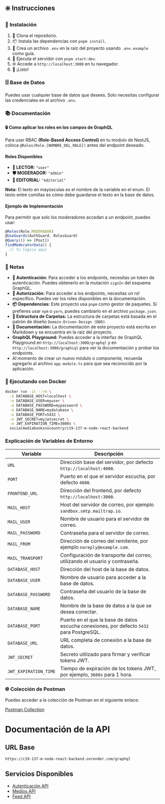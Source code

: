 ## ❇️ Instrucciones

### 🔧 Instalación

1. 📂 Clona el repositorio.
2. 📦 Instala las dependencias con `pnpm install`.
3. 📝 Crea un archivo `.env` en la raíz del proyecto usando `.env.example` como guía.
4. 🚀 Ejecuta el servidor con `pnpm start:dev`.
5. 🌐 Accede a `http://localhost:3000` en tu navegador.
6. 🎉 ¡Listo!

### 🗄️ Base de Datos

Puedes usar cualquier base de datos que desees. Solo necesitas configurar las credenciales en el archivo `.env`.

### 📚 Documentación

#### 🔒 Como aplicar los roles en los campos de GraphQL

Para usar RBAC **(Role-Based Access Control)** en tu modulo de  NestJS, coloca `@Roles(Role.[NOMBRE_DEL_ROLE])` antes del endpoint deseado.

#### Roles Disponibles

- **📖 LECTOR:** `"user"`
- **🛡️ MODERADOR:** `"admin"`
- **🏢 EDITORIAL:** `"editorial"`

**Nota:** El texto en mayúsculas es el nombre de la variable en el enum. El texto entre comillas es cómo debe guardarse el texto en la base de datos.

#### Ejemplo de Implementación

Para permitir que solo los moderadores accedan a un endpoint, puedes usar:

```typescript
@Roles(Role.MODERADOR)
@UseGuards(AuthGuard, RolesGuard)
@Query(() => [Post])
findModeratorData() {
  // Tu lógica aquí
}
```

### 📝 Notas

- **🔐 Autenticación:** Para acceder a los endpoints, necesitas un token de autenticación. Puedes obtenerlo en la mutación `signIn` del esquema GraphQL.
- **🔑 Autorización:** Para acceder a los endpoints, necesitas un rol específico. Puedes ver los roles disponibles en la documentación.
- **📦 Dependencias:** Este proyecto usa `pnpm` como gestor de paquetes. Si prefieres usar `npm` o `yarn`, puedes cambiarlo en el archivo `package.json`.
- **📂 Estructura de Carpetas:** La estructura de carpetas está basada en el patrón de diseño `Domain-Driven Design (DDD)`.
- **📝 Documentación:** La documentación de este proyecto está escrita en Markdown y se encuentra en la raíz del proyecto.
- **GraphQL Playground:** Puedes acceder a la interfaz de GraphQL Playground en `http://localhost:3000/graphql` y en `http://localhost:3000/graphiql` para ver la documentación y probar los endpoints.
- Al momento de crear un nuevo módulo o componente, recuerda agregarlo al archivo `app.module.ts` para que sea reconocido por la aplicación.

### 🏃 Ejecutando con Docker

```sh
docker run -it --rm \
  -e DATABASE_HOST=localhost \
  -e DATABASE_USER=myuser \
  -e DATABASE_PASSWORD=mypassword \
  -e DATABASE_NAME=mydatabase \
  -e DATABASE_PORT=5432 \
  -e JWT_SECRET=myjwtsecret \
  -e JWT_EXPIRATION_TIME=3600s \
  socialmediabooksnocountry/c19-137-m-node-react-backend


```


### Explicación de Variables de Entorno

| Variable                | Descripción                                                                           |
|-------------------------|---------------------------------------------------------------------------------------|
| `URL`                   | Dirección base del servidor, por defecto `http://localhost:4000`.                      |
| `PORT`                  | Puerto en el que el servidor escucha, por defecto `4000`.                             |
| `FRONTEND_URL`          | Dirección del frontend, por defecto `http://localhost:3000`.                          |
| `MAIL_HOST`             | Host del servidor de correo, por ejemplo `sandbox.smtp.mailtrap.io`.                  |
| `MAIL_USER`             | Nombre de usuario para el servidor de correo.                                         |
| `MAIL_PASSWORD`         | Contraseña para el servidor de correo.                                                |
| `MAIL_FROM`             | Dirección de correo del remitente, por ejemplo `noreply@example.com`.                 |
| `MAIL_TRANSPORT`        | Configuración de transporte del correo, utilizando el usuario y contraseña.           |
| `DATABASE_HOST`         | Dirección del host de la base de datos.                                               |
| `DATABASE_USER`         | Nombre de usuario para acceder a la base de datos.                                    |
| `DATABASE_PASSWORD`     | Contraseña del usuario de la base de datos.                                           |
| `DATABASE_NAME`         | Nombre de la base de datos a la que se desea conectar.                                 |
| `DATABASE_PORT`         | Puerto en el que la base de datos escucha conexiones, por defecto `5432` para PostgreSQL. |
| `DATABASE_URL`          | URL completa de conexión a la base de datos.                                          |
| `JWT_SECRET`            | Secreto utilizado para firmar y verificar tokens JWT.                                  |
| `JWT_EXPIRATION_TIME`   | Tiempo de expiración de los tokens JWT, por ejemplo, `3600s` para 1 hora.              |

### 🌐 Colección de Postman

Puedes acceder a la colección de Postman en el siguiente enlace:

[Postman Collection](https://planetary-resonance-814490.postman.co/workspace/c19-137-m-node-react-Team~31f6c30b-dc4f-4d2b-ba4e-ef44a55e6839/collection/669680d63c1203dec98e6929?action=share&creator=14969501)




# Documentación de la API

## URL Base
`https://c19-137-m-node-react-backend.onrender.com/graphql`


## Servicios Disponibles
- [Autenticación API](./docs/authentication.md)
- [Medios API](./docs/media.md)
- [Feed API](./docs/feed.md)


